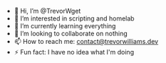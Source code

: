 - 👋 Hi, I’m @TrevorWget
- 👀 I’m interested in scripting and homelab
- 🌱 I’m currently learning everything
- 💞️ I’m looking to collaborate on nothing
- 📫 How to reach me: contact@trevorwilliams.dev
- ⚡ Fun fact: I have no idea what I'm doing

<!---
TrevorWget/TrevorWget is a ✨ special ✨ repository because its `README.md` (this file) appears on your GitHub profile.
You can click the Preview link to take a look at your changes.
--->
